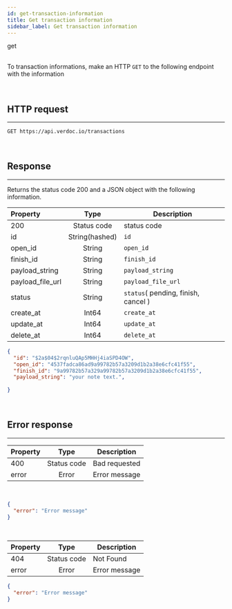 ```yaml
---
id: get-transaction-information
title: Get transaction information
sidebar_label: Get transaction information
---
```


<span class="badges get">get</span>
<br/>
<br/>

To transaction informations, make an HTTP `GET` to the following endpoint with the information

</br>

## HTTP request

---

```bash
GET https://api.verdoc.io/transactions
```

<br/>

## Response

---

Returns the status code 200 and a JSON object with the following information.


| Property          |  Type          | Description                                    |
| :---------------- | :------------: | ---------------------------------------------- |
| 200               | Status code    | status code                                    |
| id                | String(hashed) | `id`                                           |
| open_id           | String         | `open_id`                                      |
| finish_id         | String         | `finish_id`                                    |
| payload_string    | String         | `payload_string`                               |
| payload_file_url  | String         | `payload_file_url`                             |
| status            | String         | `status`( pending, finish, cancel )            |
| create_at         | Int64          | `create_at`                                    |
| update_at         | Int64          | `update_at`                                    |
| delete_at         | Int64          | `delete_at`                                    |

```json
{
  "id": "$2a$04$2rqnluQAp5MHHj4iaSPD4OW",
  "open_id": "4537fadca86ad9a99782b57a3209d1b2a38e6cfc41f55",
  "finish_id": "9a99782b57a329a99782b57a3209d1b2a38e6cfc41f55",
  "payload_string": "your note text.",
  
}
```

<br/>

## Error response

---

| Property |    Type     | Description   |
| :------- | :---------: | ------------- |
| 400      | Status code | Bad requested |
| error    |   Error     | Error message |
<br/>

```json
{
  "error": "Error message"
}
```
</br>

| Property |    Type     | Description   |
| :------- | :---------: | ------------- |
| 404      | Status code | Not Found     |
| error    |   Error     | Error message |


```json
{
  "error": "Error message"
}
```